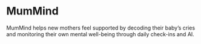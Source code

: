 # MumMind
MumMind helps new mothers feel supported by decoding their baby’s cries and monitoring their own mental well-being through daily check-ins and AI.
